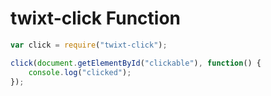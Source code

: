 twixt-click Function
====================

```js
var click = require("twixt-click");

click(document.getElementById("clickable"), function() {
    console.log("clicked");
});
```
